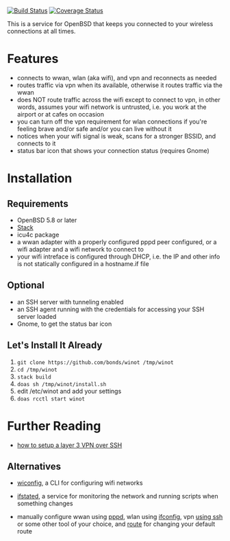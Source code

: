 [![Build Status](https://travis-ci.org/bonds/winot.svg?branch=master)](https://travis-ci.org/bonds/winot)
[![Coverage Status](https://coveralls.io/repos/github/bonds/winot/badge.svg?branch=master)](https://coveralls.io/github/bonds/winot?branch=master)

This is a service for OpenBSD that keeps you connected to your wireless
connections at all times.

# Features

* connects to wwan, wlan (aka wifi), and vpn and reconnects as needed
* routes traffic via vpn when its available, otherwise it routes traffic via the
  wwan
* does NOT route traffic across the wifi except to connect to vpn, in other
  words, assumes your wifi network is untrusted, i.e. you work at the airport or
  at cafes on occasion
* you can turn off the vpn requirement for wlan connections if you're feeling
  brave and/or safe and/or you can live without it
* notices when your wifi signal is weak, scans for a stronger BSSID, and
  connects to it
* status bar icon that shows your connection status (requires Gnome)

# Installation

## Requirements

* OpenBSD 5.8 or later
* [Stack][3]
* icu4c package
* a wwan adapter with a properly configured pppd peer configured, or a wifi
  adapter and a wifi network to connect to
* your wifi intreface is configured through DHCP, i.e. the IP and other info is
  not statically configured in a hostname.if file

## Optional

* an SSH server with tunneling enabled
* an SSH agent running with the credentials for accessing your SSH server loaded
* Gnome, to get the status bar icon

## Let's Install It Already

1. ````git clone https://github.com/bonds/winot /tmp/winot````
1. ````cd /tmp/winot````
1. ````stack build````
1. ````doas sh /tmp/winot/install.sh````
1. edit /etc/winot and add your settings
1. ````doas rcctl start winot````

# Further Reading

* [how to setup a layer 3 VPN over SSH][2]

## Alternatives

* [wiconfig][1], a CLI for configuring wifi networks
* [ifstated][4], a service for monitoring the network and running scripts when something changes
* manually configure wwan using [pppd][5], wlan using [ifconfig][6], vpn [using ssh][2] or some other tool of your choice, and [route][7] for changing your default route

  [1]: https://github.com/devious/wiconfig
  [2]: http://www.kernel-panic.it/openbsd/vpn/vpn5.html
  [3]: http://docs.haskellstack.org/en/stable/README/
  [4]: http://man.openbsd.org/OpenBSD-current/man8/ifstated.8
  [5]: http://man.openbsd.org/OpenBSD-current/man8/pppd.8
  [6]: http://man.openbsd.org/OpenBSD-current/man8/ifconfig.8
  [7]: http://man.openbsd.org/OpenBSD-current/man8/route.8

